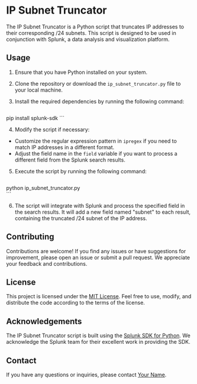 # IP Subnet Truncator

The IP Subnet Truncator is a Python script that truncates IP addresses to their corresponding /24 subnets. This script is designed to be used in conjunction with Splunk, a data analysis and visualization platform.

## Usage

1. Ensure that you have Python installed on your system.

2. Clone the repository or download the `ip_subnet_truncator.py` file to your local machine.

3. Install the required dependencies by running the following command:

    ```
pip install splunk-sdk
    ```

4. Modify the script if necessary:
- Customize the regular expression pattern in `ipregex` if you need to match IP addresses in a different format.
- Adjust the field name in the `field` variable if you want to process a different field from the Splunk search results.

5. Execute the script by running the following command:
	
	```
python ip_subnet_truncator.py	
    ```

6. The script will integrate with Splunk and process the specified field in the search results. It will add a new field named "subnet" to each result, containing the truncated /24 subnet of the IP address.

## Contributing

Contributions are welcome! If you find any issues or have suggestions for improvement, please open an issue or submit a pull request. We appreciate your feedback and contributions.

## License

This project is licensed under the [MIT License](LICENSE). Feel free to use, modify, and distribute the code according to the terms of the license.

## Acknowledgements

The IP Subnet Truncator script is built using the [Splunk SDK for Python](https://github.com/splunk/splunk-sdk-python). We acknowledge the Splunk team for their excellent work in providing the SDK.

## Contact

If you have any questions or inquiries, please contact [Your Name](mailto:your-email@example.com).







